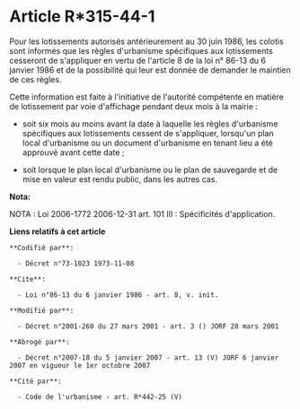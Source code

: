 # Article R*315-44-1

Pour les lotissements autorisés antérieurement au 30 juin 1986, les colotis sont informés que les règles d'urbanisme
spécifiques aux lotissements cesseront de s'appliquer en vertu de l'article 8 de la loi n° 86-13 du 6 janvier 1986 et de la
possibilité qui leur est donnée de demander le maintien de ces règles.

Cette information est faite à l'initiative de l'autorité compétente en matière de lotissement par voie d'affichage pendant
deux mois à la mairie :

- soit six mois au moins avant la date à laquelle les règles d'urbanisme spécifiques aux lotissements cessent de s'appliquer,
lorsqu'un plan local d'urbanisme ou un document d'urbanisme en tenant lieu a été approuvé avant cette date ;

- soit lorsque le plan local d'urbanisme ou le plan de sauvegarde et de mise en valeur est rendu public, dans les autres cas.

**Nota:**

NOTA : Loi 2006-1772 2006-12-31 art. 101 III : Spécificités d'application.

**Liens relatifs à cet article**

	**Codifié par**:

	  - Décret n°73-1023 1973-11-08

	**Cite**:

	  - Loi n°86-13 du 6 janvier 1986 - art. 8, v. init.

	**Modifié par**:

	  - Décret n°2001-260 du 27 mars 2001 - art. 3 () JORF 28 mars 2001

	**Abrogé par**:

	  - Décret n°2007-18 du 5 janvier 2007 - art. 13 (V) JORF 6 janvier 2007 en vigueur le 1er octobre 2007

	**Cité par**:

	  - Code de l'urbanisme - art. R*442-25 (V)
